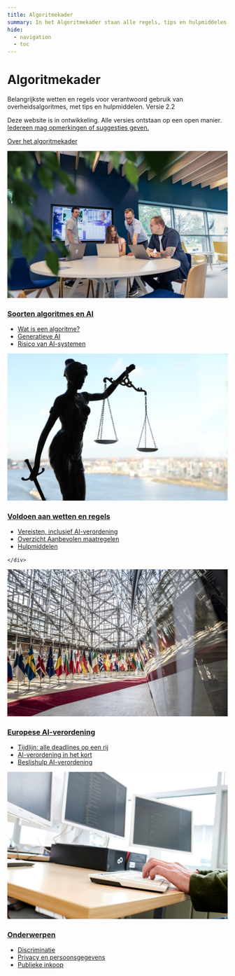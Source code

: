 ```yaml
---
title: Algoritmekader
summary: In het Algoritmekader staan alle regels, tips en hulpmiddelen voor verantwoord gebruik van algoritmes door de overheid.
hide:
  - navigation
  - toc
---
```


# Algoritmekader
<div class="header-container">
    <div class="subheader">Belangrijkste wetten en regels voor verantwoord gebruik van overheidsalgoritmes, met tips en hulpmiddelen.
    <span class="version-container">
      <span class="version-label">Versie 2.2</span>
      <div class="hover-info">
        <p>Deze website is in ontwikkeling. Alle versies ontstaan op een open manier. <a href="/over-het-algoritmekader/CONTRIBUTING/">Iedereen mag opmerkingen of suggesties geven.</a></p>
      </div>
    </span>
    </div>
</div>

<a href="over-het-algoritmekader/over-het-algoritmekader/" class="button md-button--secondary">Over het algoritmekader</a>


<div class="float-container">

 <div class="float-child styled-list">
    <a href="soorten-algoritmes-en-ai/"><img src="afbeeldingen/rollen.jpg" alt="Een groep mensen overlegt in een vergaderruimte." class="block-image"></a>
    <div class="float-box">
    <h3><b><a href="soorten-algoritmes-en-ai/">Soorten algoritmes en AI</a></b></h3>
    <ul>
      <li><a href="soorten-algoritmes-en-ai/wat-is-een-algoritme/">Wat is een algoritme?</a></li>
      <li><a href="soorten-algoritmes-en-ai/generatieve-ai/">Generatieve AI</a></li>
      <li><a href="soorten-algoritmes-en-ai/risico-van-ai-systemen/">Risico van AI-systemen</a></li>
    </ul>

  </div>
  </div>

  <div class="float-child styled-list">
    <a href="voldoen-aan-wetten-en-regels/"><img src="afbeeldingen/wetten-en-regels.jpg" alt="Standbeeld van Vrouwe Justitia met een weegschaal en zwaard." class="block-image"></a>
    <div class="float-box">
    <h3><b><a href="voldoen-aan-wetten-en-regels/">Voldoen aan wetten en regels</a></b></h3>
    <ul>
      <li><a href="voldoen-aan-wetten-en-regels/vereisten/">Vereisten, inclusief AI-verordening</a></li>
      <li><a href="voldoen-aan-wetten-en-regels/maatregelen/">Overzicht Aanbevolen maatregelen</a></li>
      <li><a href="voldoen-aan-wetten-en-regels/hulpmiddelen/">Hulpmiddelen</a></li>
    </ul>

    </div>
  </div>

 <div class="float-child styled-list">
    <a href="voldoen-aan-wetten-en-regels/ai-verordening/"><img src="afbeeldingen/eu.jpeg" alt="Binnenzijde van een gebouw met rijen vlaggen van EU-lidstaten." class="block-image"></a>
    <div class="float-box">
    <h3><b><a href="voldoen-aan-wetten-en-regels/ai-verordening/">Europese AI-verordening</a></b></h3>
    <ul>
      <li><a href="voldoen-aan-wetten-en-regels/tijdlijn-ai-verordening/">Tijdlijn: alle deadlines op een rij</a></li>
      <li><a href="voldoen-aan-wetten-en-regels/ai-verordening/">AI-verordening in het kort</a></li>
      <li><a href="#" onclick="showModal(event, 'beslishulp AI-verordening', {redirectUrl: 'voldoen-aan-wetten-en-regels/vereisten/'});">Beslishulp AI-verordening</a></li>
    </ul>

  </div>
  </div>

  <div class="float-child styled-list">
    <a href="onderwerpen/"><img src="afbeeldingen/onderwerpen.jpg" alt="Persoon typt op een toetsenbord met meerdere computerschermen waarop code zichtbaar is." class="block-image"></a>
    <div class="float-box">
    <h3><b><a href="onderwerpen/">Onderwerpen</a></b></h3>
    <ul>
      <li><a href="onderwerpen/bias-en-non-discriminatie/">Discriminatie</a></li>
      <li><a href="onderwerpen/privacy-en-gegevensbescherming/">Privacy en persoonsgegevens</a></li>
      <li><a href="onderwerpen/publieke-inkoop/">Publieke inkoop</a></li>
    </ul>

  </div>
  </div>

</div>
<br><br><br>
